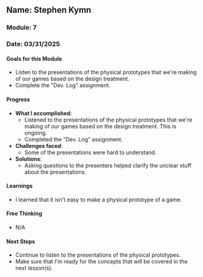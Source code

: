 ## Name: Stephen Kymn
### Module: 7

### Date: 03/31/2025

#### Goals for this Module
- Listen to the presentations of the physical prototypes that we're making of our games based on the design treatment.
- Complete the "Dev. Log" assignment.

#### Progress
- **What I accomplished**:
  - Listened to the presentations of the physical prototypes that we're making of our games based on the design treatment. This is ongoing.
  - Completed the "Dev. Log" assignment.
- **Challenges faced**:
  - Some of the presentations were hard to understand.
- **Solutions**:
  - Asking questions to the presenters helped clarify the unclear stuff about the presentations.

#### Learnings
- I learned that it isn't easy to make a physical prototype of a game.

#### Free Thinking
- N/A

#### Next Steps
- Continue to listen to the presentations of the physical prototypes.
- Make sure that I'm ready for the concepts that will be covered in the next lesson(s).
